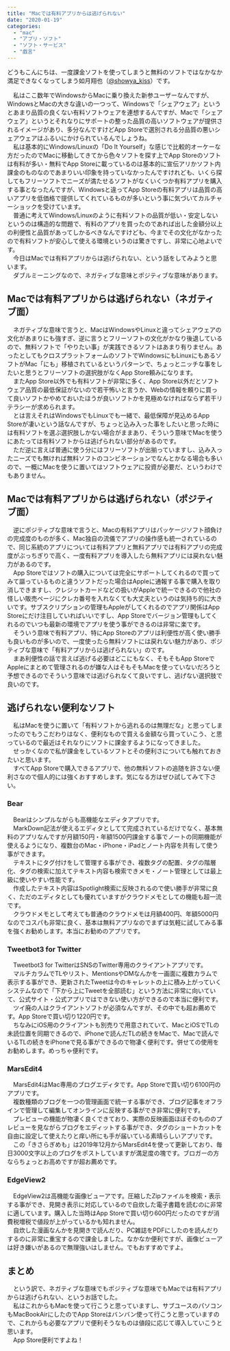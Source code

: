 ```yaml
---
title: "Macでは有料アプリからは逃げられない"
date: "2020-01-19"
categories: 
  - "mac"
  - "アプリ・ソフト"
  - "ソフト・サービス"
  - "戯言"
---
```


どうもこんにちは、一度課金ソフトを使ってしまうと無料のソフトではなかなか満足できなくなってしまう如月翔也（[@showya\_kiss](http://twitter.com/showya_kiss)）です。  
  
　私はここ数年でWindowsからMacに乗り換えた新参ユーザーなんですが、WindowsとMacの大きな違いの一つって、Windowsで「シェアウェア」というとあまり品質の良くない有料ソフトウェアを連想するんですが、Macで「シェアウェア」というとそれなりにサポートの整った品質の高いソフトウェアが提供されるイメージがあり、多分なんですけどApp Storeで選別される分品質の悪いシェアウェアはふるいにかけられているんでしょうね。  
　私は基本的にWindows/Linuxの「Do It Yourself」な感じで比較的オーケーな方だったのでMacに移動してきてから色々ソフトを探す上でApp Storeのソフトは有料が多い・無料でApp Storeに載っているのは基本的に宣伝アリかソフト内課金のものなのであまりいい印象を持っていなかったんですけれども、いくら探してもフリーソフトでニーズが満たせるソフトがなくいくつか有料アプリを購入する事となったんですが、Windowsと違ってApp Storeの有料アプリは品質の高いアプリを低価格で提供してくれているものが多いという事に気づいてカルチャーショックを受けています。  
　普通に考えてWindows/Linuxのように有料ソフトの品質が低い・安定しないというのは構造的な問題で、有料のアプリを買ったのであれば出した金額分以上の利便性と品質があってしかるべきなんですけども、今までその文化がなかったので有料ソフトが安心して使える環境というのは驚きですし、非常に心地よいです。  
　今日はMacでは有料アプリからは逃げられない、という話をしてみようと思います。  
　ダブルミーニングなので、ネガティブな意味とポジティブな意味があります。  

## Macでは有料アプリからは逃げられない（ネガティブ面）

　ネガティブな意味で言うと、MacはWindowsやLinuxと違ってシェアウェアの文化があまりにも強すぎ、逆に言うとフリーソフトの文化がかなり後退しているので、無料ソフトで「やりたい事」が実践できるソフトはあまり有りません。あったとしてもクロスプラットフォームのソフトでWindowsにもLinuxにもあるソフトがMac「にも」移植されているというパターンで、ちょっとニッチな事をしたいと思うとフリーソフトの選択肢がなくApp Store頼みになります。  
　またApp Store以外でも有料ソフトが非常に多く、App Store以外だとソフトウェア品質の最低保証がないので若干怖いと言うか、Webの情報を頼りに買って良いソフトかやめておいたほうが良いソフトかを見極めなければならず若干リテラシーが求められます。  
　とは言えそれはWindowsでもLinuxでも一緒で、最低保障が見込めるApp Storeが凄いという話なんですが、ちょっと込み入った事をしたいと思った時には有料ソフトを選ぶ選択肢しかない場合がままあり、そういう意味でMacを使うにあたっては有料ソフトからは逃げられない部分があるのです。  
　ただ逆に言えば普通に使う分にはフリーソフトが出揃っていますし、込み入ったニーズでも無ければ無料ソフトのコンビネーションでなんとかなる場合も多いので、一概にMacを使うに置いてはソフトウェアに投資が必要だ、というわけでもありません。  

## Macでは有料アプリからは逃げられない（ポジティブ面）

　逆にポジティブな意味で言うと、Macの有料アプリはパッケージソフト顔負けの完成度のものが多く、Mac独自の流儀でアプリの操作感も統一されているので、同じ系統のアプリについては有料アプリと無料アプリでは有料アプリの完成度がぶっちぎりで高く、一度有料アプリを導入したら無料アプリには戻れない魅力があるのです。  
　App Storeではソフトの購入については完全にサポートしてくれるので買ってみて謳っているものと違うソフトだった場合はAppleに通報する事で購入を取り消しできますし、クレジットカードなどの扱いがAppleで統一できるので他社の怪しい販売ページにクレカ番号を入れなくても大丈夫というのは気持ち的に大きいです。サブスクリプションの管理もAppleがしてくれるのでアプリ関係はApp Storeにだけ注目していればいいですし、App Storeでバージョン管理もしてくれるのでいつも最新の環境でアプリを使う事ができるのは非常に楽です。  
　そういう意味で有料アプリ、特にApp Storeのアプリは利便性が高く使い勝手も良いものが多いので、一度使ったら無料ソフトには戻れない魅力があり、ポジティブな意味で「有料アプリからは逃げられない」のです。  
　まあ利便性の話で言えば逃げる必要はどこにもなく、そもそもApp StoreでAppleにまとめて管理されるのが嫌な人はそもそもMacを使っていないだろうと予想できるのでそういう意味では逃げられなくて良いですし、逃げない選択肢で良いのです。  

## 逃げられない便利なソフト

　私はMacを使うに置いて「有料ソフトから逃れるのは無理だな」と思ってしまったのでもうこだわりはなく、便利なもので買える金額なら買っていこう、と思っているので最近はそれなりにソフトに課金するようになってきました。  
　せっかくなので私が課金をしているソフトとその便利さについても触れておきたいと思います。  
　すべてApp Storeで購入できるアプリで、他の無料ソフトの追随を許さない便利さなので個人的には強くおすすめします。気になる方はぜひ試してみて下さい。  

### Bear

　Bearはシンプルながらも高機能なエディタアプリです。  
　MarkDown記法が使えるエディタとしてて完成されているだけでなく、基本無料のアプリなんですが月額150円・年額1500円課金する事でノートの同期機能が使えるようになり、複数台のMac・iPhone・iPadとノート内容を共有して使う事ができます。  
　テキストにタグ付けをして管理する事ができ、複数タグの配置、タグの階層化、タグの検索に加えてテキスト内容も検索できメモ・ノート管理としては最上級に使いやすい性能です。  
　作成したテキスト内容はSpotlight検索に反映されるので使い勝手が非常に良く、ただのエディタとしても優れていますがクラウドメモとしての機能も超一流です。  
　クラウドメモとして考えても普通のクラウドメモは月額400円、年額5000円なのでコスパも非常に良く、基本は無料アプリなのでまずは気軽に試してみる事を強くお勧めします。本当にお勧めのアプリです。  

### Tweetbot3 for Twitter

　Tweetbot3 for TwitterはSNSのTwitter専用のクライアントアプリです。  
　マルチカラムでTLやリスト、MentionsやDMなんかを一画面に複数カラムで表示する事ができ、更新されたTweetは今のキャレットの上に積み上がっていくシステムなので「下から上にTweetを全部読む」という方法に非常に向いていて、公式サイト・公式アプリではできない使い方ができるので本当に便利です。  
　ツイ廃の人はクライアントソフトが必須なんですが、その中でも超お薦めです。App Storeで買い切り1220円です。  
　ちなみにiOS用のクライアントも別売りで用意されていて、MacとiOSでTLの未読位置を同期できるので、iPhoneで読んだTLの続きをMacで、Macで読んでいるTLの続きをiPhoneで見る事ができるので物凄く便利です。併せての使用をお勧めします。めっちゃ便利です。  

### MarsEdit4

　MarsEdit4はMac専用のブログエディタです。App Storeで買い切り6100円のアプリです。  
　複数種類のブログを一つの管理画面で統一する事ができ、ブログ記事をオフラインで管理して編集してオンラインに反映する事ができ非常に便利です。  
　プレビューの機能が物凄く良くできており、実際の反映画面ほぼそのもののプレビューを見ながらブログをエディットする事ができ、タグのショートカットを自由に設定して使えたりと痒い所にも手が届いている素晴らしいアプリです。  
　この「きさらぎめも」は2019年12月からMarsEdit4を使って更新しており、毎日3000文字以上のブログをポストしていますが満足度の塊です。ブロガーの方ならちょっとお高めですが超お薦めです。  

### EdgeView2

　EdgeView2は高機能な画像ビューアです。圧縮したZipファイルを検索・表示する事ができ、見開き表示に対応しているので自炊した電子書籍を読むのに非常に適しています。購入した当時はApp Storeで買い切り600円だったのですが消費税増税で値段が上がっているかも知れません。  
　自炊した漫画なんかを見開きで読んだり、PC雑誌をPDFにしたのを読んだりするのに非常に重宝するので課金しました。なかなか便利ですが、画像ビューアは好き嫌いがあるので無理強いはしません。でもおすすめですよ。  

## まとめ

　という訳で、ネガティブな意味でもポジティブな意味でもMacでは有料アプリからは逃げられない、というお話でした。  
　私はこれからもMacを使って行こうと思っていますし、サブユースのパソコンもMacBookAirにしたのでApp Storeはバンバン使って行こうと思っていますので、これからも必要なアプリで便利そうなものは値段に応じて導入していこうと思います。  
　App Store便利ですよね！
